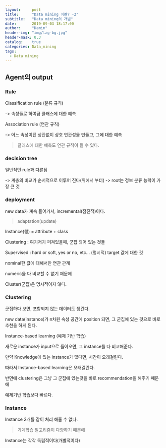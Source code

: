 ```yaml
---
layout:     post
title:      "Data mining 이란? -2"
subtitle:   "Data mining의 개념"
date:       2019-09-03 18:17:00
author:     "Damin"
header-img: "img/tag-bg.jpg"
header-mask: 0.3
catalog:    true
categories: Data_mining
tags:
  - Data mining
---
```


## Agent의 output

### Rule

Classification rule (분류 규칙)

-> 속성들로 하여금 클래스에 대한 예측

Association rule (연관 규칙)

-> 어느 속성이던 상관없이 상호 연관성을 만들고, 그에 대한 예측

> 클래스에 대한 예측도 연관 규칙이 될 수 있다.

### decision tree

일반적인 rule과 다른점

-> 계층의 비교가 순서적으로 이루어 진다(위에서 부터)
-> root는 정보 분류 능력이 가장 큰 것

### deployment

new data가 계속 들어가서, incremental(점진적)이다.

> adaptation(update)

Instance(행) = attribute + class

Clustering : 여기저기 퍼져있을때, 군집 되어 있는 것들

Supervised : hard or soft, yes or no, etc...
(명시적) target 값에 대한 것

nominal한 값에 대해서만 연관 관계

numeric을 다 비교할 수 없기 때문에

Cluster(군집)은 명시적이지 않다.

### Clustering

군집하다 보면, 포함되지 않는 데이터도 생긴다.

new data(instance)가 n차원 속성 공간에 position 되면, 그 군집에 있는 것으로 바로 추천을 하게 된다.

Instance-based learning (예제 기반 학습)

새로운 instance가 input으로 들어오면, 그 instance를 다 비교해준다.

만약 Knowledge에 있는 instance가 많다면, 시간이 오래걸린다.

따라서 Instance-based learning은 오래걸린다.

반면에 clustering은 그냥 그 군집에 있는것을 바로 recommendation을 해주기 때문에

예제기반 학습보다 빠르다.

### Instance

Instance 2개를 같이 처리 해줄 수 없다.

> 기계학습 알고리즘이 다양하기 때문에

Instance는 각각 독립적이다(개별적이다)


